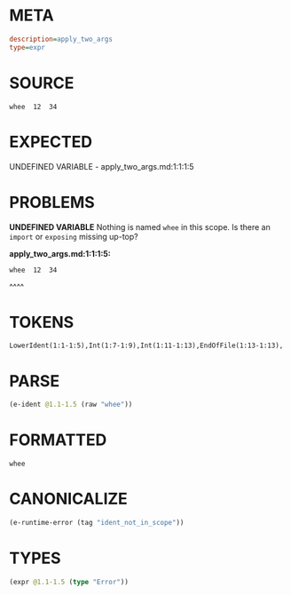 # META
~~~ini
description=apply_two_args
type=expr
~~~
# SOURCE
~~~roc
whee  12  34
~~~
# EXPECTED
UNDEFINED VARIABLE - apply_two_args.md:1:1:1:5
# PROBLEMS
**UNDEFINED VARIABLE**
Nothing is named `whee` in this scope.
Is there an `import` or `exposing` missing up-top?

**apply_two_args.md:1:1:1:5:**
```roc
whee  12  34
```
^^^^


# TOKENS
~~~zig
LowerIdent(1:1-1:5),Int(1:7-1:9),Int(1:11-1:13),EndOfFile(1:13-1:13),
~~~
# PARSE
~~~clojure
(e-ident @1.1-1.5 (raw "whee"))
~~~
# FORMATTED
~~~roc
whee
~~~
# CANONICALIZE
~~~clojure
(e-runtime-error (tag "ident_not_in_scope"))
~~~
# TYPES
~~~clojure
(expr @1.1-1.5 (type "Error"))
~~~
